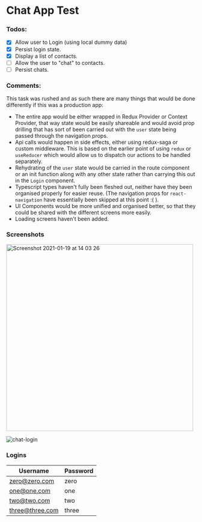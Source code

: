 # Chat App Test

### Todos:

- [x] Allow user to Login (using local dummy data)
- [x] Persist login state.
- [x] Display a list of contacts.
- [ ] Allow the user to "chat" to contacts.
- [ ] Persist chats.

### Comments:

This task was rushed and as such there are many things that would be done differently if this was a production app:

- The entire app would be either wrapped in Redux Provider or Context Provider, that way state would be easily shareable and would avoid prop drilling that has sort of been carried out with the `user` state being passed through the navigation props.
- Api calls would happen in side effects, either using redux-saga or custom middleware. This is based on the earlier point of using `redux` or `useReducer` which would allow us to dispatch our actions to be handled separately.
- Rehydrating of the `user` state would be carried in the route component or an init function along with any other state rather than carrying this out in the `Login` component.
- Typescript types haven't fully been fleshed out, neither have they been organised properly for easier reuse. (The navigation props for `react-navigation` have essentially been skipped at this point :( ).
- UI Components would be more unified and organised better, so that they could be shared with the different screens more easily.
- Loading screens haven't been added.

### Screenshots

<img width="497" alt="Screenshot 2021-01-19 at 14 03 26" src="https://user-images.githubusercontent.com/5185319/105045832-40798c80-5a60-11eb-99ae-276767e75b89.png">

![chat-login](https://user-images.githubusercontent.com/5185319/105045857-466f6d80-5a60-11eb-878a-3df43285ec3f.gif)

### Logins

| Username        | Password |
| --------------- | -------- |
| zero@zero.com   | zero     |
| one@one.com     | one      |
| two@two.com     | two      |
| three@three.com | three    |
